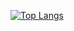 [![Top Langs](https://github-readme-stats.vercel.app/api/top-langs/?dolong2=anuraghazra)](https://github.com/anuraghazra/github-readme-stats)

